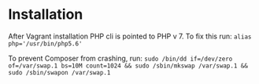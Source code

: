 # Installation

After Vagrant installation PHP cli is pointed to PHP v 7. To fix this run:
`alias php='/usr/bin/php5.6'`

To prevent Composer from crashing, run:
`sudo /bin/dd if=/dev/zero of=/var/swap.1 bs=10M count=1024 && sudo /sbin/mkswap /var/swap.1 && sudo /sbin/swapon /var/swap.1`